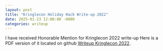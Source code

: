 ```yaml
---
layout: post
title: "Kringlecon Holiday Hack Write-up 2022"
date: 2025-01-23 12:00:00 -0000
categories: writeup
---
```

 I have received Honorable Mention for Kringlecon 2022 write-up
 Here is a PDF version of it located on github [Writeup Kringlecon 2022](https://github.com/lukaszs1942/Holidayhack2022/blob/main/Holiday%20Hack%202022%20Writeup.pdf).

